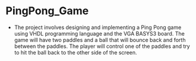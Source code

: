 # PingPong_Game
- The project involves designing and implementing a Ping Pong game using VHDL programming language and the VGA BASYS3 board. The game will have two paddles and a ball that will bounce back and forth between the paddles. The player will control one of the paddles and try to hit the ball back to the other side of the screen.
